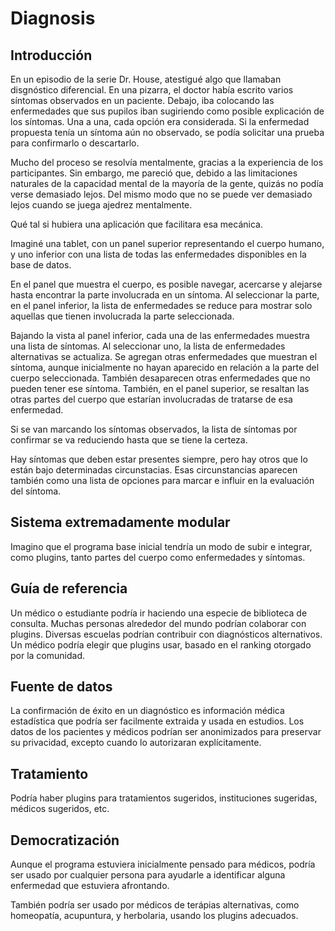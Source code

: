 # Diagnosis

## Introducción

En un episodio de la serie Dr. House, atestigué algo que llamaban disgnóstico diferencial. En una pizarra, el doctor había escrito varios síntomas observados en un paciente. Debajo, iba colocando las enfermedades que sus pupilos iban sugiriendo como posible explicación de los síntomas. Una a una, cada opción era considerada. Si la enfermedad propuesta tenía un síntoma aún no observado, se podía solicitar una prueba para confirmarlo o descartarlo.

Mucho del proceso se resolvía mentalmente, gracias a la experiencia de los participantes. Sin embargo, me pareció que, debido a las limitaciones naturales de la capacidad mental de la mayoría de la gente, quizás no podía verse demasiado lejos. Del mismo modo que no se puede ver demasiado lejos cuando se juega ajedrez mentalmente.

Qué tal si hubiera una aplicación que facilitara esa mecánica.

Imaginé una tablet, con un panel superior representando el cuerpo humano, y uno inferior con una lista de todas las enfermedades disponibles en la base de datos.

En el panel que muestra el cuerpo, es posible navegar, acercarse y alejarse hasta encontrar la parte involucrada en un síntoma. Al seleccionar la parte, en el panel inferior, la lista de enfermedades se reduce para mostrar solo aquellas que tienen involucrada la parte seleccionada.

Bajando la vista al panel inferior, cada una de las enfermedades muestra una lista de síntomas. Al seleccionar uno, la lista de enfermedades alternativas se actualiza. Se agregan otras enfermedades que muestran el síntoma, aunque inicialmente no hayan aparecido en relación a la parte del cuerpo seleccionada. También desaparecen otras enfermedades que no pueden tener ese síntoma. También, en el panel superior, se resaltan las otras partes del cuerpo que estarían involucradas de tratarse de esa enfermedad.

Si se van marcando los síntomas observados, la lista de síntomas por confirmar se va reduciendo hasta que se tiene la certeza.

Hay síntomas que deben estar presentes siempre, pero hay otros que lo están bajo determinadas circunstacias. Esas circunstancias aparecen también como una lista de opciones para marcar e influir en la evaluación del síntoma.

## Sistema extremadamente modular
Imagino que el programa base inicial tendría un modo de subir e integrar, como plugins, tanto partes del cuerpo como enfermedades y síntomas.

## Guía de referencia
Un médico o estudiante podría ir haciendo una especie de biblioteca de consulta. Muchas personas alrededor del mundo podrían colaborar con plugins. Diversas escuelas podrían contribuir con diagnósticos alternativos. Un médico podría elegir que plugins usar, basado en el ranking otorgado por la comunidad.

## Fuente de datos
La confirmación de éxito en un diagnóstico es información médica estadística que podría ser facilmente extraida y usada en estudios. Los datos de los pacientes y médicos podrían ser anonimizados para preservar su privacidad, excepto cuando lo autorizaran explícitamente.

## Tratamiento
Podría haber plugins para tratamientos sugeridos, instituciones sugeridas, médicos sugeridos, etc.

## Democratización
Aunque el programa estuviera inicialmente pensado para médicos, podría ser usado por cualquier persona para ayudarle a identificar alguna enfermedad que estuviera afrontando. 

También podría ser usado por médicos de terápias alternativas, como homeopatía, acupuntura, y herbolaria, usando los plugins adecuados.
